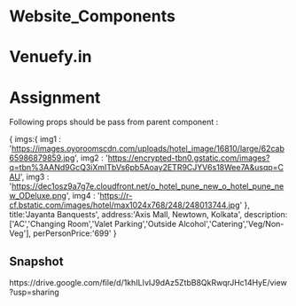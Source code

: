 # Website_Components

# Venuefy.in

<h1>Assignment</h1>

Following props should be pass from parent component : 

{
    imgs:{
      img1 : 'https://images.oyoroomscdn.com/uploads/hotel_image/16810/large/62cab65986879859.jpg',
      img2 : 'https://encrypted-tbn0.gstatic.com/images?q=tbn%3AANd9GcQ3iXmITbVs6pb5Aoay2ETR9CJYV6s18Wee7A&usqp=CAU',
      img3 : 'https://dec1osz9a7g7e.cloudfront.net/o_hotel_pune_new_o_hotel_pune_new_ODeluxe.png',
      img4 : 'https://r-cf.bstatic.com/images/hotel/max1024x768/248/248013744.jpg'
    },
    title:'Jayanta Banquests',
    address:'Axis Mall, Newtown, Kolkata',
    description:['AC','Changing Room','Valet Parking','Outside Alcohol','Catering','Veg/Non-Veg'],
    perPersonPrice:'699'
}

<h2>Snapshot</h2>
  https://drive.google.com/file/d/1khILIvIJ9dAz5ZtbB8QkRwqrJHc14HyE/view?usp=sharing


